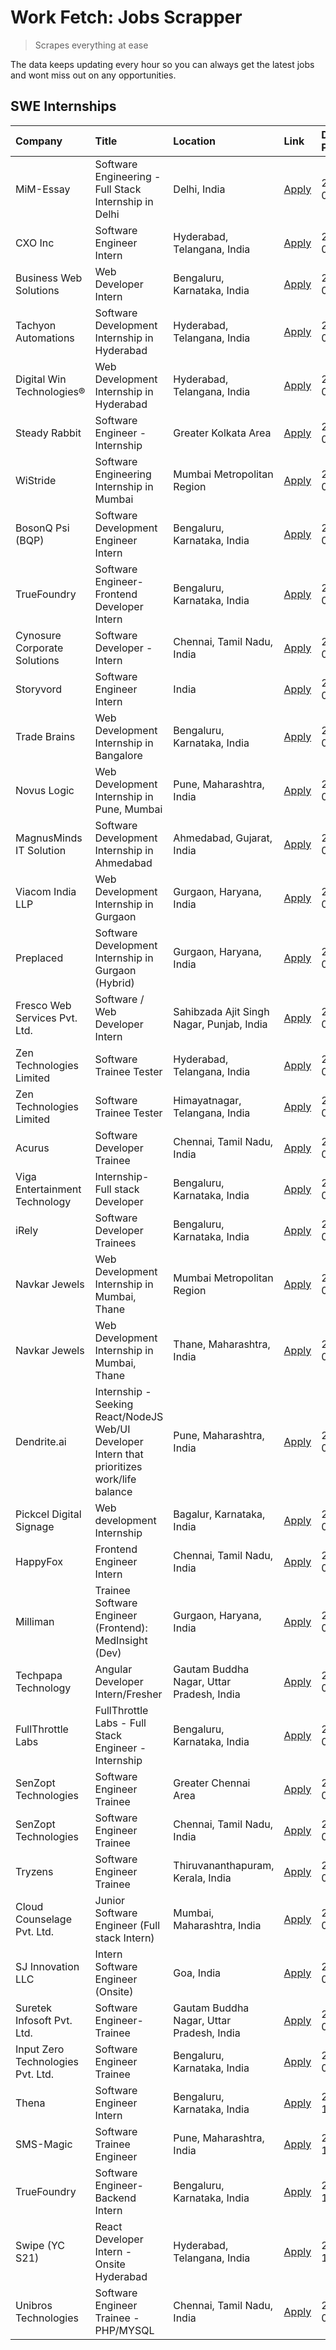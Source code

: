 # Work Fetch: Jobs Scrapper
> Scrapes everything at ease

The data keeps updating every hour so you can always get the latest jobs and wont miss out on any opportunities.

## SWE Internships
<!--START_SECTION:workfetch-->
| Company                           | Title                                                                                        | Location                                  | Link                                                                                                                                                                                                                                                                                                      | Date Posted   |
|:----------------------------------|:---------------------------------------------------------------------------------------------|:------------------------------------------|:----------------------------------------------------------------------------------------------------------------------------------------------------------------------------------------------------------------------------------------------------------------------------------------------------------|:--------------|
| MiM-Essay                         | Software Engineering - Full Stack Internship in Delhi                                        | Delhi, India                              | [Apply](https://in.linkedin.com/jobs/view/software-engineering-full-stack-internship-in-delhi-at-mim-essay-3901647332?position=32&pageNum=0&refId=9svny8uxr1TdCzifqwJWFQ%3D%3D&trackingId=oxzZSHnfvr02gjDP7hNOoA%3D%3D&trk=public_jobs_jserp-result_search-card)                                          | 2024-04-15    |
| CXO Inc                           | Software Engineer Intern                                                                     | Hyderabad, Telangana, India               | [Apply](https://in.linkedin.com/jobs/view/software-engineer-intern-at-cxo-inc-3896891945?position=37&pageNum=0&refId=9svny8uxr1TdCzifqwJWFQ%3D%3D&trackingId=OEvlxtQQ8H9KUdfLkU1lEw%3D%3D&trk=public_jobs_jserp-result_search-card)                                                                       | 2024-04-15    |
| Business Web Solutions            | Web Developer Intern                                                                         | Bengaluru, Karnataka, India               | [Apply](https://in.linkedin.com/jobs/view/web-developer-intern-at-business-web-solutions-3897552404?position=18&pageNum=0&refId=9svny8uxr1TdCzifqwJWFQ%3D%3D&trackingId=h7b%2Fb4syZNC7inQN4cNs%2BQ%3D%3D&trk=public_jobs_jserp-result_search-card)                                                        | 2024-04-13    |
| Tachyon Automations               | Software Development Internship in Hyderabad                                                 | Hyderabad, Telangana, India               | [Apply](https://in.linkedin.com/jobs/view/software-development-internship-in-hyderabad-at-tachyon-automations-3896969464?position=30&pageNum=0&refId=9svny8uxr1TdCzifqwJWFQ%3D%3D&trackingId=JzWsE3h3DBR8Zq0LswNAGg%3D%3D&trk=public_jobs_jserp-result_search-card)                                       | 2024-04-12    |
| Digital Win Technologies®         | Web Development Internship in Hyderabad                                                      | Hyderabad, Telangana, India               | [Apply](https://in.linkedin.com/jobs/view/web-development-internship-in-hyderabad-at-digital-win-technologies%C2%AE-3893193501?position=57&pageNum=0&refId=9svny8uxr1TdCzifqwJWFQ%3D%3D&trackingId=VGTZc7YFsu1blfk8Ws0kaw%3D%3D&trk=public_jobs_jserp-result_search-card)                                 | 2024-04-10    |
| Steady Rabbit                     | Software Engineer - Internship                                                               | Greater Kolkata Area                      | [Apply](https://in.linkedin.com/jobs/view/software-engineer-internship-at-steady-rabbit-3885171077?position=8&pageNum=0&refId=9svny8uxr1TdCzifqwJWFQ%3D%3D&trackingId=PmVWxhLRpTOobz8YWajwAQ%3D%3D&trk=public_jobs_jserp-result_search-card)                                                              | 2024-04-08    |
| WiStride                          | Software Engineering Internship in Mumbai                                                    | Mumbai Metropolitan Region                | [Apply](https://in.linkedin.com/jobs/view/software-engineering-internship-in-mumbai-at-wistride-3888218704?position=10&pageNum=0&refId=9svny8uxr1TdCzifqwJWFQ%3D%3D&trackingId=ImtuFcJ4z2TEtTI0ZgBN%2FQ%3D%3D&trk=public_jobs_jserp-result_search-card)                                                   | 2024-04-08    |
| BosonQ Psi (BQP)                  | Software Development Engineer Intern                                                         | Bengaluru, Karnataka, India               | [Apply](https://in.linkedin.com/jobs/view/software-development-engineer-intern-at-bosonq-psi-bqp-3888328596?position=26&pageNum=0&refId=9svny8uxr1TdCzifqwJWFQ%3D%3D&trackingId=jgZhLFhnAQ76P5o0DrHYkg%3D%3D&trk=public_jobs_jserp-result_search-card)                                                    | 2024-04-06    |
| TrueFoundry                       | Software Engineer- Frontend Developer Intern                                                 | Bengaluru, Karnataka, India               | [Apply](https://in.linkedin.com/jobs/view/software-engineer-frontend-developer-intern-at-truefoundry-3887320206?position=13&pageNum=0&refId=9svny8uxr1TdCzifqwJWFQ%3D%3D&trackingId=TZna4taclk7APmvv%2B6SGrg%3D%3D&trk=public_jobs_jserp-result_search-card)                                              | 2024-04-05    |
| Cynosure Corporate Solutions      | Software Developer -Intern                                                                   | Chennai, Tamil Nadu, India                | [Apply](https://in.linkedin.com/jobs/view/software-developer-intern-at-cynosure-corporate-solutions-3884767755?position=14&pageNum=0&refId=9svny8uxr1TdCzifqwJWFQ%3D%3D&trackingId=y3MZ2BjTxmxZSNXZuB445A%3D%3D&trk=public_jobs_jserp-result_search-card)                                                 | 2024-04-04    |
| Storyvord                         | Software Engineer Intern                                                                     | India                                     | [Apply](https://in.linkedin.com/jobs/view/software-engineer-intern-at-storyvord-3518938006?position=27&pageNum=0&refId=9svny8uxr1TdCzifqwJWFQ%3D%3D&trackingId=rIBd4G%2BbV50N%2Bs6eFSudvw%3D%3D&trk=public_jobs_jserp-result_search-card)                                                                 | 2024-04-04    |
| Trade Brains                      | Web Development Internship in Bangalore                                                      | Bengaluru, Karnataka, India               | [Apply](https://in.linkedin.com/jobs/view/web-development-internship-in-bangalore-at-trade-brains-3885739433?position=41&pageNum=0&refId=9svny8uxr1TdCzifqwJWFQ%3D%3D&trackingId=01t%2Bo2bz8zJuhsiHAL41Sg%3D%3D&trk=public_jobs_jserp-result_search-card)                                                 | 2024-04-04    |
| Novus Logic                       | Web Development Internship in Pune, Mumbai                                                   | Pune, Maharashtra, India                  | [Apply](https://in.linkedin.com/jobs/view/web-development-internship-in-pune-mumbai-at-novus-logic-3885741343?position=53&pageNum=0&refId=9svny8uxr1TdCzifqwJWFQ%3D%3D&trackingId=xHMMA0WzEOcTYswEKH4z%2FQ%3D%3D&trk=public_jobs_jserp-result_search-card)                                                | 2024-04-04    |
| MagnusMinds IT Solution           | Software Development Internship in Ahmedabad                                                 | Ahmedabad, Gujarat, India                 | [Apply](https://in.linkedin.com/jobs/view/software-development-internship-in-ahmedabad-at-magnusminds-it-solution-3883933909?position=25&pageNum=0&refId=9svny8uxr1TdCzifqwJWFQ%3D%3D&trackingId=IvIKComPidnBcdPL9hRdcQ%3D%3D&trk=public_jobs_jserp-result_search-card)                                   | 2024-04-03    |
| Viacom India LLP                  | Web Development Internship in Gurgaon                                                        | Gurgaon, Haryana, India                   | [Apply](https://in.linkedin.com/jobs/view/web-development-internship-in-gurgaon-at-viacom-india-llp-3883946826?position=46&pageNum=0&refId=9svny8uxr1TdCzifqwJWFQ%3D%3D&trackingId=yHf9UNUmh5LwZG7U9jKMJQ%3D%3D&trk=public_jobs_jserp-result_search-card)                                                 | 2024-04-03    |
| Preplaced                         | Software Development Internship in Gurgaon (Hybrid)                                          | Gurgaon, Haryana, India                   | [Apply](https://in.linkedin.com/jobs/view/software-development-internship-in-gurgaon-hybrid-at-preplaced-3880567870?position=16&pageNum=0&refId=9svny8uxr1TdCzifqwJWFQ%3D%3D&trackingId=%2BQGVmjuEp%2B7eTSVYbFPrzw%3D%3D&trk=public_jobs_jserp-result_search-card)                                        | 2024-04-01    |
| Fresco Web Services Pvt. Ltd.     | Software / Web Developer Intern                                                              | Sahibzada Ajit Singh Nagar, Punjab, India | [Apply](https://in.linkedin.com/jobs/view/software-web-developer-intern-at-fresco-web-services-pvt-ltd-3880552598?position=58&pageNum=0&refId=9svny8uxr1TdCzifqwJWFQ%3D%3D&trackingId=qLaUBFZBucJ4PMIFJ01xDQ%3D%3D&trk=public_jobs_jserp-result_search-card)                                              | 2024-04-01    |
| Zen Technologies Limited          | Software Trainee Tester                                                                      | Hyderabad, Telangana, India               | [Apply](https://in.linkedin.com/jobs/view/software-trainee-tester-at-zen-technologies-limited-3872036112?position=9&pageNum=0&refId=9svny8uxr1TdCzifqwJWFQ%3D%3D&trackingId=W80SamVj%2BfLRB8q2elMU5w%3D%3D&trk=public_jobs_jserp-result_search-card)                                                      | 2024-03-27    |
| Zen Technologies Limited          | Software Trainee Tester                                                                      | Himayatnagar, Telangana, India            | [Apply](https://in.linkedin.com/jobs/view/software-trainee-tester-at-zen-technologies-limited-3872100214?position=6&pageNum=0&refId=9svny8uxr1TdCzifqwJWFQ%3D%3D&trackingId=zCS7i%2FD1MHjPK3kgYmbdIw%3D%3D&trk=public_jobs_jserp-result_search-card)                                                      | 2024-03-26    |
| Acurus                            | Software Developer Trainee                                                                   | Chennai, Tamil Nadu, India                | [Apply](https://in.linkedin.com/jobs/view/software-developer-trainee-at-acurus-3871400616?position=15&pageNum=0&refId=9svny8uxr1TdCzifqwJWFQ%3D%3D&trackingId=xOuVxRoTk6kRdzPGwnBpuQ%3D%3D&trk=public_jobs_jserp-result_search-card)                                                                      | 2024-03-26    |
| Viga Entertainment Technology     | Internship-Full stack Developer                                                              | Bengaluru, Karnataka, India               | [Apply](https://in.linkedin.com/jobs/view/internship-full-stack-developer-at-viga-entertainment-technology-3870669789?position=22&pageNum=0&refId=9svny8uxr1TdCzifqwJWFQ%3D%3D&trackingId=GQE9eyjaEyMFMcr4nVeKQw%3D%3D&trk=public_jobs_jserp-result_search-card)                                          | 2024-03-25    |
| iRely                             | Software Developer Trainees                                                                  | Bengaluru, Karnataka, India               | [Apply](https://in.linkedin.com/jobs/view/software-developer-trainees-at-irely-3860566039?position=2&pageNum=0&refId=9svny8uxr1TdCzifqwJWFQ%3D%3D&trackingId=tAY7bQdJsYnqDQ6MbDNdqQ%3D%3D&trk=public_jobs_jserp-result_search-card)                                                                       | 2024-03-18    |
| Navkar Jewels                     | Web Development Internship in Mumbai, Thane                                                  | Mumbai Metropolitan Region                | [Apply](https://in.linkedin.com/jobs/view/web-development-internship-in-mumbai-thane-at-navkar-jewels-3858080315?position=51&pageNum=0&refId=9svny8uxr1TdCzifqwJWFQ%3D%3D&trackingId=GlngM3DZUHGkdopiqbzjqg%3D%3D&trk=public_jobs_jserp-result_search-card)                                               | 2024-03-15    |
| Navkar Jewels                     | Web Development Internship in Mumbai, Thane                                                  | Thane, Maharashtra, India                 | [Apply](https://in.linkedin.com/jobs/view/web-development-internship-in-mumbai-thane-at-navkar-jewels-3858087224?position=56&pageNum=0&refId=9svny8uxr1TdCzifqwJWFQ%3D%3D&trackingId=PblYSKULeZ2Np1wTecZ4nw%3D%3D&trk=public_jobs_jserp-result_search-card)                                               | 2024-03-15    |
| Dendrite.ai                       | Internship - Seeking React/NodeJS Web/UI Developer Intern that prioritizes work/life balance | Pune, Maharashtra, India                  | [Apply](https://in.linkedin.com/jobs/view/internship-seeking-react-nodejs-web-ui-developer-intern-that-prioritizes-work-life-balance-at-dendrite-ai-3853583200?position=34&pageNum=0&refId=9svny8uxr1TdCzifqwJWFQ%3D%3D&trackingId=BmsTwOw9pMrMa0Vk1ZadYw%3D%3D&trk=public_jobs_jserp-result_search-card) | 2024-03-12    |
| Pickcel Digital Signage           | Web development Internship                                                                   | Bagalur, Karnataka, India                 | [Apply](https://in.linkedin.com/jobs/view/web-development-internship-at-pickcel-digital-signage-3849506118?position=54&pageNum=0&refId=9svny8uxr1TdCzifqwJWFQ%3D%3D&trackingId=uHyMRUuw8JrYR66cJl%2FfEQ%3D%3D&trk=public_jobs_jserp-result_search-card)                                                   | 2024-03-08    |
| HappyFox                          | Frontend Engineer Intern                                                                     | Chennai, Tamil Nadu, India                | [Apply](https://in.linkedin.com/jobs/view/frontend-engineer-intern-at-happyfox-3848357951?position=47&pageNum=0&refId=9svny8uxr1TdCzifqwJWFQ%3D%3D&trackingId=uIpo5NEiG0IkIQO%2BzYPJmw%3D%3D&trk=public_jobs_jserp-result_search-card)                                                                    | 2024-03-07    |
| Milliman                          | Trainee Software Engineer (Frontend): MedInsight (Dev)                                       | Gurgaon, Haryana, India                   | [Apply](https://in.linkedin.com/jobs/view/trainee-software-engineer-frontend-medinsight-dev-at-milliman-3792874280?position=7&pageNum=0&refId=9svny8uxr1TdCzifqwJWFQ%3D%3D&trackingId=oQJkNKdtm4FRRfccocrOOQ%3D%3D&trk=public_jobs_jserp-result_search-card)                                              | 2024-03-01    |
| Techpapa Technology               | Angular Developer Intern/Fresher                                                             | Gautam Buddha Nagar, Uttar Pradesh, India | [Apply](https://in.linkedin.com/jobs/view/angular-developer-intern-fresher-at-techpapa-technology-3834305862?position=59&pageNum=0&refId=9svny8uxr1TdCzifqwJWFQ%3D%3D&trackingId=aOsjEW3Y7u3eenFqjaanpA%3D%3D&trk=public_jobs_jserp-result_search-card)                                                   | 2024-02-20    |
| FullThrottle Labs                 | FullThrottle Labs - Full Stack Engineer - Internship                                         | Bengaluru, Karnataka, India               | [Apply](https://in.linkedin.com/jobs/view/fullthrottle-labs-full-stack-engineer-internship-at-fullthrottle-labs-3829636016?position=55&pageNum=0&refId=9svny8uxr1TdCzifqwJWFQ%3D%3D&trackingId=%2FTPsCwlXRHa9mZlaI7pQUg%3D%3D&trk=public_jobs_jserp-result_search-card)                                   | 2024-02-17    |
| SenZopt Technologies              | Software Engineer Trainee                                                                    | Greater Chennai Area                      | [Apply](https://in.linkedin.com/jobs/view/software-engineer-trainee-at-senzopt-technologies-3827688781?position=33&pageNum=0&refId=9svny8uxr1TdCzifqwJWFQ%3D%3D&trackingId=abVEbGewO03F1t9CeiOh2A%3D%3D&trk=public_jobs_jserp-result_search-card)                                                         | 2024-02-12    |
| SenZopt Technologies              | Software Engineer Trainee                                                                    | Chennai, Tamil Nadu, India                | [Apply](https://in.linkedin.com/jobs/view/software-engineer-trainee-at-senzopt-technologies-3827686880?position=49&pageNum=0&refId=9svny8uxr1TdCzifqwJWFQ%3D%3D&trackingId=eudGQP5jfKShhxIH5zqGjQ%3D%3D&trk=public_jobs_jserp-result_search-card)                                                         | 2024-02-12    |
| Tryzens                           | Software Engineer Trainee                                                                    | Thiruvananthapuram, Kerala, India         | [Apply](https://in.linkedin.com/jobs/view/software-engineer-trainee-at-tryzens-3809363491?position=35&pageNum=0&refId=9svny8uxr1TdCzifqwJWFQ%3D%3D&trackingId=AJ07rNICXWsZM5rsUF%2BMgQ%3D%3D&trk=public_jobs_jserp-result_search-card)                                                                    | 2024-01-18    |
| Cloud Counselage Pvt. Ltd.        | Junior Software Engineer (Full stack Intern)                                                 | Mumbai, Maharashtra, India                | [Apply](https://in.linkedin.com/jobs/view/junior-software-engineer-full-stack-intern-at-cloud-counselage-pvt-ltd-3803132814?position=24&pageNum=0&refId=9svny8uxr1TdCzifqwJWFQ%3D%3D&trackingId=dGMk9VjvLDbVZxkDc4zxFg%3D%3D&trk=public_jobs_jserp-result_search-card)                                    | 2024-01-11    |
| SJ Innovation LLC                 | Intern Software Engineer (Onsite)                                                            | Goa, India                                | [Apply](https://in.linkedin.com/jobs/view/intern-software-engineer-onsite-at-sj-innovation-llc-3799959011?position=42&pageNum=0&refId=9svny8uxr1TdCzifqwJWFQ%3D%3D&trackingId=I3yHZsLjHJtBrOYzBV5qCQ%3D%3D&trk=public_jobs_jserp-result_search-card)                                                      | 2024-01-11    |
| Suretek Infosoft Pvt. Ltd.        | Software Engineer-Trainee                                                                    | Gautam Buddha Nagar, Uttar Pradesh, India | [Apply](https://in.linkedin.com/jobs/view/software-engineer-trainee-at-suretek-infosoft-pvt-ltd-3800934643?position=21&pageNum=0&refId=9svny8uxr1TdCzifqwJWFQ%3D%3D&trackingId=CNH9fF4YiazVzAQ8zt82hg%3D%3D&trk=public_jobs_jserp-result_search-card)                                                     | 2024-01-09    |
| Input Zero Technologies Pvt. Ltd. | Software Engineer Trainee                                                                    | Bengaluru, Karnataka, India               | [Apply](https://in.linkedin.com/jobs/view/software-engineer-trainee-at-input-zero-technologies-pvt-ltd-3800927643?position=29&pageNum=0&refId=9svny8uxr1TdCzifqwJWFQ%3D%3D&trackingId=cF0ZQT77E1jtsx1Nrp9R2w%3D%3D&trk=public_jobs_jserp-result_search-card)                                              | 2024-01-09    |
| Thena                             | Software Engineer Intern                                                                     | Bengaluru, Karnataka, India               | [Apply](https://in.linkedin.com/jobs/view/software-engineer-intern-at-thena-3778731751?position=17&pageNum=0&refId=9svny8uxr1TdCzifqwJWFQ%3D%3D&trackingId=kBNfarUnvf4sc5r7iVPbBA%3D%3D&trk=public_jobs_jserp-result_search-card)                                                                         | 2023-12-05    |
| SMS-Magic                         | Software Trainee Engineer                                                                    | Pune, Maharashtra, India                  | [Apply](https://in.linkedin.com/jobs/view/software-trainee-engineer-at-sms-magic-3761409781?position=28&pageNum=0&refId=9svny8uxr1TdCzifqwJWFQ%3D%3D&trackingId=cOP3T2HdqTGytx42t2X6%2FA%3D%3D&trk=public_jobs_jserp-result_search-card)                                                                  | 2023-11-16    |
| TrueFoundry                       | Software Engineer-Backend Intern                                                             | Bengaluru, Karnataka, India               | [Apply](https://in.linkedin.com/jobs/view/software-engineer-backend-intern-at-truefoundry-3779508170?position=31&pageNum=0&refId=9svny8uxr1TdCzifqwJWFQ%3D%3D&trackingId=oGwwm2O4aQXdRh1VwHST8Q%3D%3D&trk=public_jobs_jserp-result_search-card)                                                           | 2023-11-10    |
| Swipe (YC S21)                    | React Developer Intern - Onsite Hyderabad                                                    | Hyderabad, Telangana, India               | [Apply](https://in.linkedin.com/jobs/view/react-developer-intern-onsite-hyderabad-at-swipe-yc-s21-3737600089?position=38&pageNum=0&refId=9svny8uxr1TdCzifqwJWFQ%3D%3D&trackingId=oV0SJJU6gGEVP%2FH61mmUHw%3D%3D&trk=public_jobs_jserp-result_search-card)                                                 | 2023-10-13    |
| Unibros Technologies              | Software Engineer Trainee - PHP/MYSQL                                                        | Chennai, Tamil Nadu, India                | [Apply](https://in.linkedin.com/jobs/view/software-engineer-trainee-php-mysql-at-unibros-technologies-3656599241?position=36&pageNum=0&refId=9svny8uxr1TdCzifqwJWFQ%3D%3D&trackingId=%2BcnHFmGtiLvqLjO%2FFdQ%2Blg%3D%3D&trk=public_jobs_jserp-result_search-card)                                         | 2023-06-12    |
<!--END_SECTION:workfetch-->
